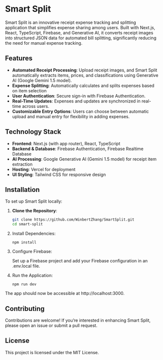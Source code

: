 # Smart Split

Smart Split is an innovative receipt expense tracking and splitting application that simplifies expense sharing among users. Built with Next.js, React, TypeScript, Firebase, and Generative AI, it converts receipt images into structured JSON data for automated bill splitting, significantly reducing the need for manual expense tracking.

## Features

- **Automated Receipt Processing**: Upload receipt images, and Smart Split automatically extracts items, prices, and classifications using Generative AI (Google Gemini 1.5 model).
- **Expense Splitting**: Automatically calculates and splits expenses based on item selection
- **User Authentication**: Secure sign-in with Firebase Authentication.
- **Real-Time Updates**: Expenses and updates are synchronized in real-time across users.
- **Customizable Entry Options**: Users can choose between automatic upload and manual entry for flexibility in adding expenses.

## Technology Stack

- **Frontend**: Next.js (with app router), React, TypeScript
- **Backend & Database**: Firebase Authentication, Firebase Realtime Database
- **AI Processing**: Google Generative AI (Gemini 1.5 model) for receipt item extraction
- **Hosting**: Vercel for deployment
- **UI Styling**: Tailwind CSS for responsive design

## Installation

To set up Smart Split locally:

1. **Clone the Repository**:
   ```bash
   git clone https://github.com/WinbertZhang/SmartSplit.git
   cd smart-split
   ```

2. Install Dependencies:

    ```
    npm install
    ```

3. Configure Firebase:

    Set up a Firebase project and add your Firebase configuration in an .env.local file.

4. Run the Application:

    ```
    npm run dev
    ```

The app should now be accessible at http://localhost:3000.

## Contributing

Contributions are welcome! If you’re interested in enhancing Smart Split, please open an issue or submit a pull request.

## License

This project is licensed under the MIT License.

